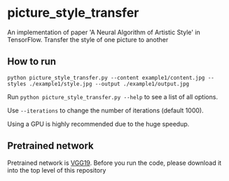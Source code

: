 # picture_style_transfer

An implementation of paper 'A Neural Algorithm of Artistic Style' in TensorFlow.
Transfer the style of one picture to another


## How to run

`python picture_style_transfer.py --content example1/content.jpg --styles ./example1/style.jpg --output ./example1/output.jpg`

Run `python picture_style_transfer.py --help` to see a list of all options.

Use `--iterations` to change the number of iterations (default 1000).  

Using a GPU is highly recommended due to the huge speedup.

## Pretrained network
Pretrained network is [VGG19](http://www.vlfeat.org/matconvnet/models/beta16/imagenet-vgg-verydeep-19.mat). Before you run the code, please download it into the top level of this repository
